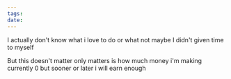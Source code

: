```yaml
---
tags: 
date:
---
```

I actually don't know what i love to do or what not maybe I didn't given time to myself

But this doesn't matter only matters is how much money i'm making currently 0 but sooner or later i will earn enough 